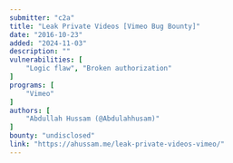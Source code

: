 ```yaml
---
submitter: "c2a"
title: "Leak Private Videos [Vimeo Bug Bounty]"
date: "2016-10-23"
added: "2024-11-03"
description: ""
vulnerabilities: [
    "Logic flaw", "Broken authorization"
]
programs: [
    "Vimeo"
]
authors: [
    "Abdullah Hussam (@Abdulahhusam)"
]
bounty: "undisclosed"
link: "https://ahussam.me/leak-private-videos-vimeo/"
---
```




